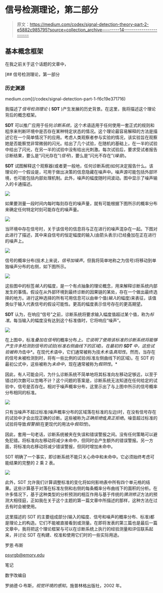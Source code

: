 # 信号检测理论，第二部分

> 原文：<https://medium.com/codex/signal-detection-theory-part-2-e5882c985795?source=collection_archive---------14----------------------->

## 基本概念框架

在我之前关于这个话题的文章中，

[](/codex/signal-detection-part-1-f6c19e371716) [## 信号检测理论，第一部分

### 历史渊源

medium.com](/codex/signal-detection-part-1-f6c19e371716) 

我描述了*信号检测理论* ( **SDT** )产生发展的历史背景。在这里，我将描述这个理论背后的概念框架。

**SDT** 可以推广应用于任何*诊断系统*，这个术语适用于任何使用一套正式的规则和程序来判断环境中是否存在某种特定状态的情况。这个理论最容易解释的方法是描述它在一个简单情况下的应用。考虑人类观察者参与实验的情况，该实验旨在观察她是否能察觉非常微弱的闪光。给出了几个试验，在随机的基础上，在一半的试验中给出了闪光，在另一半的试验中没有给出光刺激。每次试验后，要求受试者报告诊断结果，要么是“闪光存在”(*信号*)，要么是“闪光不存在”(*噪音*)。

**SDT** 试图解释这个观察器(或者更一般地，任何诊断系统)如何决定报告什么。该理论的一个假设是，可用于做出决策的信息隐藏在噪声中。噪声源可能包括外部环境，也可能包括内部处理机制。此外，噪声的幅度随时间波动。图中显示了噪声输入的卡通描述。

![](img/a076c903f9a8c459d61f6317a747c3d5.png)

如果要测量一段时间内每时每刻存在的噪声量，就有可能根据下图所示的概率分布来确定任何特定时刻可能存在的噪声量。

![](img/d64aea94628371a0d14d80b3ed22bed3.png)

当环境中存在信号时，关于该信号的信息将与正在进行的噪声混杂在一起。下图对此进行了描述，其中来自信号的恒定幅度的输入(由箭头表示)已经叠加在正在进行的噪声上。

![](img/a246638c6f596b1aa30789d15939aa05.png)

信号的概率分布(技术上来说，*信号加噪声*，但我将简单地称之为信号)将移动到单独噪声分布的右侧，如下图所示。

![](img/da0af6b1cd1ae3c62322c6917aadc8c3.png)

这些图中的标签*输入*的幅度，是一个有点抽象的理论概念，用来解释诊断系统内部发生的事情。假设在从外部环境到最终诊断的因果链的某处，存在一个做出最终选择的地方。进行这种选择的所有可用信息可以由单个值(*输入*的幅度)来表征，该值类似于输入代表信号的假设可能性。更高的幅度表示信号存在的更高期望。

**SDT** 认为，在响应“信号”之前，诊断系统将要求输入幅度值超过某个值，称为*标准*。每当输入的幅度没有达到这个标准值时，它将响应“噪声”。

![](img/e92a5821ec9df3b9f9c65fe677089eea.png)

在上图中，标准*叠加在信号*的概率分布*上。它说明了使用该标准的诊断系统将能够产生许多检测到信号的试验(标准右侧曲线下的区域)。在最初的 **SDT** 中，这些试验被称为*击中*。在现代术语中，它们通常被称为技术术语*真阳性*。然而，当存在的信号未被检测到时，将有一些比例的试验(标准左侧曲线下的区域)。在 SDT 的最初公式中，这些被称为*未命中*，现在通常被称为*假阴性*。*

因此，有人可能会问，为什么诊断系统不简单地将其标准向左移动足够远，以至于错过的次数可以忽略不计？这个问题的答案是，诊断系统无法知道在任何给定的试验中，信号是否存在。相对于噪声概率分布，这里示出了与上图中所示的信号概率分布相同的标准。

![](img/9d6de4f9184705d37f98d99bebfbcfa7.png)

只有当噪声不超过标准(噪声概率分布的区域落在标准的左边)时，在没有信号存在的试验中才会出现正确的诊断。这些被称为*正确拒绝*或*真正拒绝*。噪音超过标准的试验将导致*假警报*(在更现代的用法中*假阳性*)。

因此，套用一句老话，诊断系统被夹在失误和错误警报之间。没有任何策略可以避免犯错。将标准向左移动将减少未命中，但同时会产生额外的错误警报。另一方面，将标准向右移动将减少错误警报，但同时增加未命中。

SDT 明确了一个事实，即诊断系统不能只关心命中和未命中。它必须始终考虑可能结果的完整的 2 乘 2 表。

![](img/e104dde73440c0d43037612b50b9ca1a.png)

此外，SDT 允许我们计算调整标准的变化将如何影响表中所有四个单元格的结果。这些计算基于对落在标准左侧和右侧的每条概率分布曲线下的面积的分析。在许多情况下，基于这种类型的分析预测的相互作用与基于传统的*猜测修正*方法的预测大相径庭，正如我在关于这个主题的第一篇文章中所描述的那样，这种方法在过去有时会被使用。

这里描述的 SDT 的主要组成部分(输入的幅度、信号和噪声的概率分布、标准)都是理论上的构造。它们不能被直接看到或测量。在即将发表的第三篇也是最后一篇文章中，我将把这个理论框架与可以在诊断系统上执行的经验测量和评估联系起来，并讨论 SDT 在构建、校准和使用它们时的一些实际用途。

罗恩·布斯

psyrgb@emory.edu

笔记

数字改编自

罗纳德·G·布斯，*视觉环境的感知*，施普林格出版社，2002 年。